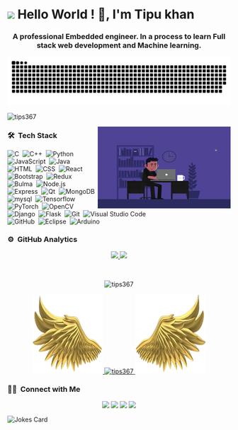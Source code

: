 <!-- Greet -->
<h1><img src="https://emojis.slackmojis.com/emojis/images/1531849430/4246/blob-sunglasses.gif?1531849430" width="30"/> Hello World ! 👋, I'm Tipu khan </h1>

<!-- About me -->
<h3 align="center">A professional Embedded engineer. In a process to learn Full stack web development and Machine learning.</h3>

<!-- Snake eating commits animation -->
![Snake animation](https://github.com/tips367/tips367/blob/main/github-user-contribution.svg)

<!-- Profile views -->
<p align="left"> <img src="https://komarev.com/ghpvc/?username=tips367&label=Profile%20views&color=0e75b6&style=flat" alt="tips367" /> </p>

<!-- GIF-->
<img alt="Coding" src="https://github.com/tips367/tips367/blob/main/ef16e4e68b0d3cb81e6bb8a8c3258d7e.gif" align="right" width="300" height="185"/>

### 🛠 &nbsp;Tech Stack

![C](https://img.shields.io/badge/-C-05122A?style=flat&logo=C&logoColor=A8B9CC)&nbsp;
![C++](https://img.shields.io/badge/-C++-05122A?style=flat&logo=C%2B%2B&logoColor=00599C)&nbsp;
![Python](https://img.shields.io/badge/-Python-05122A?style=flat&logo=python)&nbsp;
![JavaScript](https://img.shields.io/badge/-JavaScript-05122A?style=flat&logo=javascript)&nbsp;
![Java](https://img.shields.io/badge/-Java-05122A?style=flat&logo=Java&logoColor=FFA518)\
![HTML](https://img.shields.io/badge/-HTML-05122A?style=flat&logo=HTML5)&nbsp;
![CSS](https://img.shields.io/badge/-CSS-05122A?style=flat&logo=CSS3&logoColor=1572B6)&nbsp;
![React](https://img.shields.io/badge/-React-05122A?style=flat&logo=react)&nbsp;
![Bootstrap](https://img.shields.io/badge/-Bootstrap-05122A?style=flat&logo=bootstrap&logoColor=7952B3)&nbsp;
![Redux](https://img.shields.io/badge/-Redux-05122A?style=flat&logo=redux&logoColor=764ABC)\
![Bulma](https://img.shields.io/badge/-Bulma-05122A?style=flat&logo=bulma)&nbsp;
![Node.js](https://img.shields.io/badge/-Node.js-05122A?style=flat&logo=node.js)&nbsp;
![Express](https://img.shields.io/badge/-Express-05122A?style=flat&logo=express)&nbsp;
![Qt](https://img.shields.io/badge/-Qt-05122A?style=flat&logo=qt)&nbsp;
![MongoDB](https://img.shields.io/badge/-MongoDB-05122A?style=flat&logo=mongoDB)\
![mysql](https://img.shields.io/badge/-MySQL-05122A?style=flat&logo=MySQL&logoColor=4479A1)&nbsp;
![Tensorflow](https://img.shields.io/badge/-TensorFlow-05122A?style=flat&logo=TensorFlow)&nbsp;
![PyTorch](https://img.shields.io/badge/-PyTorch-05122A?style=flat&logo=PyTorch)&nbsp;
![OpenCV](https://img.shields.io/badge/-OpenCV-05122A?style=flat&logo=OpenCV&logoColor=5C3EE8)\
![Django](https://img.shields.io/badge/-Django-05122A?style=flat&logo=django&logoColor=092E20)&nbsp;
![Flask](https://img.shields.io/badge/-Flask-05122A?style=flat&logo=flask)&nbsp;
![Git](https://img.shields.io/badge/-Git-05122A?style=flat&logo=git)&nbsp;
![Visual Studio Code](https://img.shields.io/badge/-Visual%20Studio%20Code-05122A?style=flat&logo=visual-studio-code&logoColor=007ACC)\
![GitHub](https://img.shields.io/badge/-GitHub-05122A?style=flat&logo=github)&nbsp;
![Eclipse](https://img.shields.io/badge/-Eclipse-05122A?style=flat&logo=eclipse-ide&logoColor=2C2255)&nbsp;
![Arduino](https://img.shields.io/badge/-Arduino-05122A?style=flat&logo=Arduino&logoColor=00979D)


### ⚙️ &nbsp;GitHub Analytics

<p align="center">
<a href="https://github.com/tips367">
  <img height="180em" src="https://github-readme-stats-eight-theta.vercel.app/api?username=tips367&show_icons=true&theme=algolia&include_all_commits=true&count_private=true"/>
  <img height="180em" src="https://github-readme-stats-eight-theta.vercel.app/api/top-langs/?username=tips367&layout=compact&langs_count=8&theme=algolia"/>
</a>
</p>
<br>
<!-- streak -->
<p align="center"><img align="center" src="https://github-readme-streak-stats.herokuapp.com/?user=tips367&theme=algolia" alt="tips367" /></p>

<!-- Trophies -->
<p align="center"> 
  <a href="https://github.com/ryo-ma/github-profile-trophy">
    <img height="180" width="160" src="https://github.com/tips367/tips367/blob/main/left.png">
    <img src="https://github-profile-trophy.vercel.app/?username=tips367&rank=SECRET,SSS,SS,S,AAA,AA,A,B,C&theme=onedark&row=1&column=5" alt="tips367" />
    <img height="180" width="160" src="https://github.com/tips367/tips367/blob/main/right.png"></a> 
</p>

### 🤝🏻 &nbsp;Connect with Me

<p align="center">
<a href="https://www.linkedin.com/in/tipu-khan-80132012a/"><img src="https://img.shields.io/badge/-Tipu%20Khan-0077B5?style=flat&logo=Linkedin&logoColor=white"/></a>
<a href="mailto:tipu367.khan@gmail.com"><img src="https://img.shields.io/badge/-tipu367.khan@gmail.com-D14836?style=flat&logo=Gmail&logoColor=white"/></a>
<a href="https://instagram.com/tipu_khan"><img src="https://img.shields.io/badge/-@tipu__khan-E4405F?style=flat&logo=Instagram&logoColor=white"/></a>
<a href="https://facebook.com/tipu367.khan"><img src="https://img.shields.io/badge/-@tipu367.khan-1877F2?style=flat&logo=Facebook&logoColor=white"/></a>
  <!-- hackerrank -->
  <!-- codechef -->
  <!-- kaggle -->
   <!-- leetcode -->
</p>


<!-- Markdown -->
![Jokes Card](https://readme-jokes.vercel.app/api)
